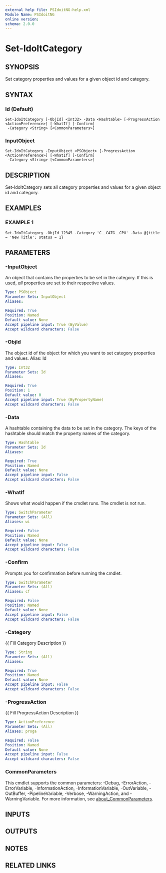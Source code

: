 ```yaml
---
external help file: PSIdoitNG-help.xml
Module Name: PSIdoitNG
online version:
schema: 2.0.0
---
```


# Set-IdoItCategory

## SYNOPSIS
Set category properties and values for a given object id and category.

## SYNTAX

### Id (Default)
```
Set-IdoItCategory [-ObjId] <Int32> -Data <Hashtable> [-ProgressAction <ActionPreference>] [-WhatIf] [-Confirm]
 -Category <String> [<CommonParameters>]
```

### InputObject
```
Set-IdoItCategory -InputObject <PSObject> [-ProgressAction <ActionPreference>] [-WhatIf] [-Confirm]
 -Category <String> [<CommonParameters>]
```

## DESCRIPTION
Set-IdoItCategory sets all category properties and values for a given object id and category.

## EXAMPLES

### EXAMPLE 1
```
Set-IdoItCategory -ObjId 12345 -Category 'C__CATG__CPU' -Data @{title = 'New Title'; status = 1}
```

## PARAMETERS

### -InputObject
An object that contains the properties to be set in the category.
If this is used, *all* properties are set to their respective values.

```yaml
Type: PSObject
Parameter Sets: InputObject
Aliases:

Required: True
Position: Named
Default value: None
Accept pipeline input: True (ByValue)
Accept wildcard characters: False
```

### -ObjId
The object id of the object for which you want to set category properties and values.
Alias: Id

```yaml
Type: Int32
Parameter Sets: Id
Aliases:

Required: True
Position: 1
Default value: 0
Accept pipeline input: True (ByPropertyName)
Accept wildcard characters: False
```

### -Data
A hashtable containing the data to be set in the category.
The keys of the hashtable should match the property names of the category.

```yaml
Type: Hashtable
Parameter Sets: Id
Aliases:

Required: True
Position: Named
Default value: None
Accept pipeline input: False
Accept wildcard characters: False
```

### -WhatIf
Shows what would happen if the cmdlet runs.
The cmdlet is not run.

```yaml
Type: SwitchParameter
Parameter Sets: (All)
Aliases: wi

Required: False
Position: Named
Default value: None
Accept pipeline input: False
Accept wildcard characters: False
```

### -Confirm
Prompts you for confirmation before running the cmdlet.

```yaml
Type: SwitchParameter
Parameter Sets: (All)
Aliases: cf

Required: False
Position: Named
Default value: None
Accept pipeline input: False
Accept wildcard characters: False
```

### -Category
{{ Fill Category Description }}

```yaml
Type: String
Parameter Sets: (All)
Aliases:

Required: True
Position: Named
Default value: None
Accept pipeline input: False
Accept wildcard characters: False
```

### -ProgressAction
{{ Fill ProgressAction Description }}

```yaml
Type: ActionPreference
Parameter Sets: (All)
Aliases: proga

Required: False
Position: Named
Default value: None
Accept pipeline input: False
Accept wildcard characters: False
```

### CommonParameters
This cmdlet supports the common parameters: -Debug, -ErrorAction, -ErrorVariable, -InformationAction, -InformationVariable, -OutVariable, -OutBuffer, -PipelineVariable, -Verbose, -WarningAction, and -WarningVariable. For more information, see [about_CommonParameters](http://go.microsoft.com/fwlink/?LinkID=113216).

## INPUTS

## OUTPUTS

## NOTES

## RELATED LINKS
